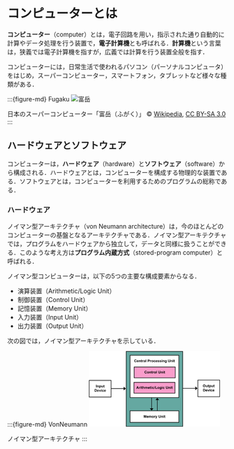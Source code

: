 # コンピューターとは

**コンピューター**（computer）とは，電子回路を用い，指示された通り自動的に計算やデータ処理を行う装置で，**電子計算機**とも呼ばれる．**計算機**という言葉は，狭義では電子計算機を指すが，広義では計算を行う装置全般を指す．

コンピューターには，日常生活で使われるパソコン（パーソナルコンピュータ）をはじめ，スーパーコンピューター，スマートフォン，タブレットなど様々な種類がある．

:::{figure-md} Fugaku
<img src="./image/RIKEN_R-CCS_Fugaku.jpg" alt="富岳" width="300px">

日本のスーパーコンピューター「富岳（ふがく）」 © [Wikipedia](https://commons.wikimedia.org/wiki/File:RIKEN_R-CCS_Fugaku.jpg), [CC BY-SA 3.0](https://creativecommons.org/licenses/by-sa/3.0/deed.en)
:::

## ハードウェアとソフトウェア

コンピューターは，**ハードウェア**（hardware）と**ソフトウェア**（software）から構成される．ハードウェアとは，コンピューターを構成する物理的な装置である．ソフトウェアとは，コンピューターを利用するためのプログラムの総称である．

### ハードウェア

ノイマン型アーキテクチャ（von Neumann architecture）は，今のほとんどのコンピューターの基盤となるアーキテクチャである．ノイマン型アーキテクチャでは，プログラムをハードウェアから独立して，データと同様に扱うことができる．このような考え方は**プログラム内蔵方式**（stored-program computer）と呼ばれる．

ノイマン型コンピューターは，以下の5つの主要な構成要素からなる．

- 演算装置（Arithmetic/Logic Unit）
- 制御装置（Control Unit）
- 記憶装置（Memory Unit）
- 入力装置（Input Unit）
- 出力装置（Output Unit）

次の図では，ノイマン型アーキテクチャを示している．

:::{figure-md} VonNeumann
<img src="./image/Von_Neumann_Architecture.svg.png" alt="ノイマン型アーキテクチャ" width="300px">

ノイマン型アーキテクチャ 
:::

